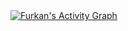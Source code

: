 <a href="https://github.com/furkanunsalan">
  <img alt="Furkan's Activity Graph" src="https://github-readme-activity-graph.vercel.app/graph?username=furkanunsalan&theme=github-compact&hide_border=true" />
</a>

<!--- 
<div align="center">
  <a href="https://furkanunsalan.dev">
  <img  src="https://github.com/furkanunsalan/furkanunsalan/blob/main/images/grid-snake.svg"
       alt="snake" /></a>
</div>
<br>
---> 

<!--
<p align="center">
  <a href="github.com/furkanunsalan" target="blank"><img align="center" 
     src="https://komarev.com/ghpvc/?username=furkanunsalan&style=for-the-badge&label=PROFILE+VIEWS" height="25"
     alt="views count" /></a>
  <a href="https://furkanunsalan.dev"><img align="center" 
     src="https://img.shields.io/website?down_message=offline&style=for-the-badge&up_message=online&url=https://furkanunsalan.dev" height="25"
     alt="website" /></a>
  </p>
-->

<br>

<!---
<h3 align="center">Languages and Tools I Use</h3>
<p align="center">
  <a href="https://skillicons.dev">
    <img src="https://skillicons.dev/icons?i=figma,javascript,html,css,sass,wordpress,python,react,docker,git&perline=5" />
  </a>
</p>

<br>
--->


<!---
<div align="center">
<p align="center">
<a target="_blank" href="https://furkanunsalan.dev"><img src="https://github.com/furkanunsalan/furkanunsalan/blob/main/images/websitePanel.png"/></a>
<a href="mailto:me@furkanunsalan.dev"><img src="https://github.com/furkanunsalan/furkanunsalan/blob/main/images/mailPanel.png"/></a>
<a target="_blank" href="https://instagram.com/furkanunsalan"><img src="https://github.com/furkanunsalan/furkanunsalan/blob/main/images/instaPanel.png"/></a>
<a target="_blank" href="https://open.spotify.com/user/furkanunsalan"><img src="https://github.com/furkanunsalan/furkanunsalan/blob/main/images/spotifyPanel.png"/></a>
<a target="_blank" href="https://twitter.com/furkanunsalan"><img src="https://github.com/furkanunsalan/furkanunsalan/blob/main/images/twitterPanel.png"/></a>
</p>
</div>
--->
<!--
<br>

<table align="center">
  <tr border="none">
    <td width="50%" align="center">
      <img  align="center"  src="https://github-readme-stats.vercel.app/api?username=furkanunsalan&theme=dark&show_icons=true&count_private=true" />
      <br></br>
      <p><img align="center" src="https://github-readme-streak-stats.herokuapp.com/?user=furkanunsalan&theme=dark" alt="omerdduran" /></p>
    </td>
    <td width="50%" align="center">
      <img  align="center"  src="https://github-readme-stats.anuraghazra1.vercel.app/api/top-langs/?username=furkanunsalan&theme=dark&hide_border=false&no-bg=true&no-frame=true&langs_count=10"/>
    </td>
  </tr>
</table>
-->
